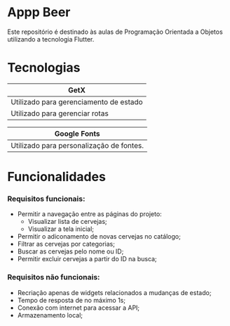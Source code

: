 # Appp Beer

Este repositório é destinado às aulas de Programação Orientada a Objetos utilizando a tecnologia Flutter.

# Tecnologias

| GetX                                   |
| -------------------------------------- |
| Utilizado para gerenciamento de estado |
| Utilizado para gerenciar rotas         |

| Google Fonts                             |
| ---------------------------------------- |
| Utilizado para personalização de fontes. |

# Funcionalidades

### Requisitos funcionais:

- Permitir a navegação entre as páginas do projeto:
  - Visualizar lista de cervejas;
  - Visualizar a tela inicial;
- Permitir o adiconamento de novas cervejas no catálogo;
- Filtrar as cervejas por categorias;
- Buscar as cervejas pelo nome ou ID;
- Permitir excluir cervejas a partir do ID na busca;

### Requisitos não funcionais:

- Recriação apenas de widgets relacionados a mudanças de estado;
- Tempo de resposta de no máximo 1s;
- Conexão com internet para acessar a API;
- Armazenamento local;
